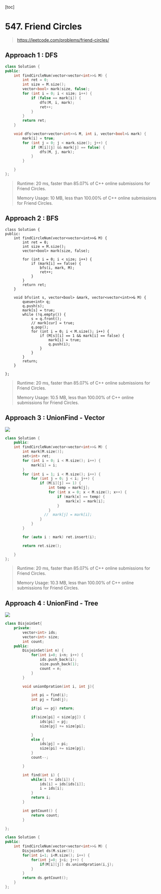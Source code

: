 [toc]

# 547. Friend Circles

> https://leetcode.com/problems/friend-circles/

> 

## Approach 1 : DFS

```c++
class Solution {
public:
	int findCircleNum(vector<vector<int>>& M) {
		int ret = 0;
		int size = M.size();
		vector<bool> mark(size, false);
		for (int i = 0; i < size; i++) {
			if (false == mark[i]) {
				dfs(M, i, mark);
				ret++;
			}
		}
		return ret;
	}

	void dfs(vector<vector<int>>& M, int i, vector<bool>& mark) {
		mark[i] = true;
		for (int j = 0; j < mark.size(); j++) {
			if (M[i][j] && mark[j] == false) {
				dfs(M, j, mark);
			}
		}

	}
};
```
>Runtime: 20 ms, faster than 85.07% of C++ online submissions for Friend Circles.
>
>Memory Usage: 10 MB, less than 100.00% of C++ online submissions for Friend Circles.

## Approach 2 : BFS

```
class Solution {
public:
	int findCircleNum(vector<vector<int>>& M) {
		int ret = 0;
		int size = M.size();
		vector<bool> mark(size, false);

		for (int i = 0; i < size; i++) {
			if (mark[i] == false) {
				bfs(i, mark, M);
				ret++;
			}
		}
		return ret;
	}

	void bfs(int s, vector<bool> &mark, vector<vector<int>>& M) {
		queue<int> q;
		q.push(s);
		mark[s] = true;
		while (!q.empty()) {
			s = q.front();
			// mark[cur] = true;
			q.pop();
			for (int i = 0; i < M.size(); i++) {
				if (M[s][i] == 1 && mark[i] == false) {
					mark[i] = true;
					q.push(i);
				}
			}
		}
		return;
	}

};
```

>Runtime: 20 ms, faster than 85.07% of C++ online submissions for Friend Circles.
>
>Memory Usage: 10.5 MB, less than 100.00% of C++ online submissions for Friend Circles.

## Approach 3 : UnionFind - Vector

![](images\547.png)



```c++
class Solution {
    public:
    int findCircleNum(vector<vector<int>>& M) {
        int mark[M.size()];
        set<int> ret;
        for (int i = 0; i < M.size(); i++) {
            mark[i] = i;
        }
        for (int i = 1; i < M.size(); i++) {
            for (int j = 0; j < i; j++) {
                if (M[i][j] == 1) {
                    int temp = mark[j];
                    for (int x = 0; x < M.size(); x++) {
                        if (mark[x] == temp) {
                            mark[x] = mark[i];
                        }
                    }
                  //  mark[j] = mark[i];
                }
            }
        }

        for (auto i : mark) ret.insert(i);

        return ret.size();

    }
};
```

> Runtime: 20 ms, faster than 85.07% of C++ online submissions for Friend Circles.
>
> Memory Usage: 10.3 MB, less than 100.00% of C++ online submissions for Friend Circles.

## Approach 4 : UnionFind - Tree

![](images\547.2.png)

```c++
class DisjoinSet{
    private:
        vector<int> ids;
        vector<int> size;
        int count;
    public:
        DisjoinSet(int n) {
            for(int i=0; i<n; i++) {
                ids.push_back(i);
                size.push_back(1);
                count = n;
            }
        }

        void unionOpration(int i, int j){

            int pi = find(i);
            int pj = find(j);

            if(pi == pj) return;

            if(size[pi] < size[pj]) {
                ids[pi] = pj;
                size[pj] += size[pi];

            }
            else {
                ids[pj] = pi;
                size[pi] += size[pj];
            }
            count--;

        }

        int find(int i) {
            while(i != ids[i]) {
                ids[i] = ids[ids[i]];
                i = ids[i];
            }
            return i;
        }

        int getCount() {
            return count;
        }

};

class Solution {
public:
    int findCircleNum(vector<vector<int>>& M) {
        DisjoinSet ds(M.size());
        for(int i=1; i<M.size(); i++) {
            for(int j=0; j<i; j++) {
                if(M[i][j]) ds.unionOpration(i,j);
            }
        }
        return ds.getCount();
    }
};
```

